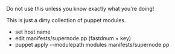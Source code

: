 Do not use this unless you know exactly what you're doing!

This is just a dirty collection of puppet modules.

* set host name
* edit manifests/supernode.pp (fastdnum + key)
* puppet apply  --modulepath modules manifests/supernode.pp
